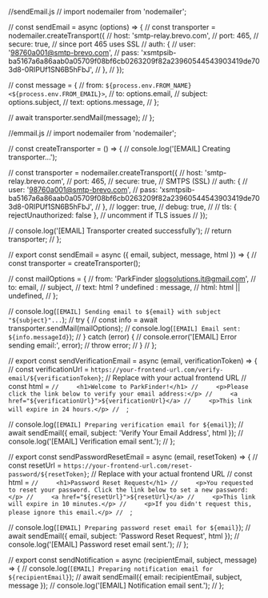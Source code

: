 //sendEmail.js
// import nodemailer from 'nodemailer';

// const sendEmail = async (options) => {
//  const transporter = nodemailer.createTransport({
//   host: 'smtp-relay.brevo.com',
//   port: 465,
//   secure: true, // since port 465 uses SSL
//   auth: {
//     user: '98760a001@smtp-brevo.com',
//     pass: 'xsmtpsib-ba5167a6a86aab0a05709f08bf6cb0263209f82a23960544543903419de703d8-0RIPUf1SN6B5hFbJ',
//   },
// });

//   const message = {
//     from: `${process.env.FROM_NAME} <${process.env.FROM_EMAIL}>`,
//     to: options.email,
//     subject: options.subject,
//     text: options.message,
//   };

//   await transporter.sendMail(message);
// };










//emmail.js
// import nodemailer from 'nodemailer';

// const createTransporter = () => {
//   console.log('[EMAIL] Creating transporter...');

//   const transporter = nodemailer.createTransport({
//     host: 'smtp-relay.brevo.com',
//     port: 465,
//     secure: true, // SMTPS (SSL)
//     auth: {
//       user: '98760a001@smtp-brevo.com',
//       pass: 'xsmtpsib-ba5167a6a86aab0a05709f08bf6cb0263209f82a23960544543903419de703d8-0RIPUf1SN6B5hFbJ',
//     },
//     logger: true,
//     debug: true,
//     // tls: { rejectUnauthorized: false }, // uncomment if TLS issues
//   });

//   console.log('[EMAIL] Transporter created successfully');
//   return transporter;
// };

// export const sendEmail = async ({ email, subject, message, html }) => {
//   const transporter = createTransporter();

//   const mailOptions = {
//     from: 'ParkFinder <slogsolutions.it@gmail.com>',
//     to: email,
//     subject,
//     text: html ? undefined : message,
//     html: html || undefined,
//   };

//   console.log(`[EMAIL] Sending email to ${email} with subject "${subject}"...`);
//   try {
//     const info = await transporter.sendMail(mailOptions);
//     console.log(`[EMAIL] Email sent: ${info.messageId}`);
//   } catch (error) {
//     console.error('[EMAIL] Error sending email:', error);
//     throw error;
//   }
// };

// export const sendVerificationEmail = async (email, verificationToken) => {
//   const verificationUrl = `https://your-frontend-url.com/verify-email/${verificationToken}`; // Replace with your actual frontend URL
//   const html = `
//     <h1>Welcome to ParkFinder!</h1>
//     <p>Please click the link below to verify your email address:</p>
//     <a href="${verificationUrl}">${verificationUrl}</a>
//     <p>This link will expire in 24 hours.</p>
//   `;

//   console.log(`[EMAIL] Preparing verification email for ${email}`);
//   await sendEmail({ email, subject: 'Verify Your Email Address', html });
//   console.log('[EMAIL] Verification email sent.');
// };

// export const sendPasswordResetEmail = async (email, resetToken) => {
//   const resetUrl = `https://your-frontend-url.com/reset-password/${resetToken}`; // Replace with your actual frontend URL
//   const html = `
//     <h1>Password Reset Request</h1>
//     <p>You requested to reset your password. Click the link below to set a new password:</p>
//     <a href="${resetUrl}">${resetUrl}</a>
//     <p>This link will expire in 10 minutes.</p>
//     <p>If you didn't request this, please ignore this email.</p>
//   `;

//   console.log(`[EMAIL] Preparing password reset email for ${email}`);
//   await sendEmail({ email, subject: 'Password Reset Request', html });
//   console.log('[EMAIL] Password reset email sent.');
// };

// export const sendNotification = async (recipientEmail, subject, message) => {
//   console.log(`[EMAIL] Preparing notification email for ${recipientEmail}`);
//   await sendEmail({ email: recipientEmail, subject, message });
//   console.log('[EMAIL] Notification email sent.');
// };
